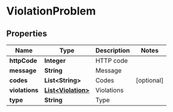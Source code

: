 
# ViolationProblem

## Properties
Name | Type | Description | Notes
------------ | ------------- | ------------- | -------------
**httpCode** | **Integer** | HTTP code | 
**message** | **String** | Message | 
**codes** | **List&lt;String&gt;** | Codes |  [optional]
**violations** | [**List&lt;Violation&gt;**](Violation.md) | Violations | 
**type** | **String** | Type | 



